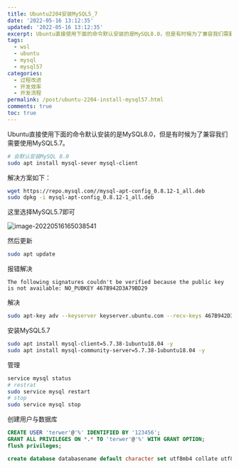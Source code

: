 ```yaml
---
title: Ubuntu2204安装MySQL5_7
date: '2022-05-16 13:12:35'
updated: '2022-05-16 13:12:35'
excerpt: Ubuntu直接使用下面的命令默认安装的是MySQL8.0，但是有时候为了兼容我们需要使用MySQL5.7。
tags:
  - wsl
  - ubuntu
  - mysql
  - mysql57
categories:
  - 过程改进
  - 开发效率
  - 开发流程
permalink: /post/ubuntu-2204-install-mysql57.html
comments: true
toc: true
---
```

Ubuntu直接使用下面的命令默认安装的是MySQL8.0，但是有时候为了兼容我们需要使用MySQL5.7。

```bash
# 会默认安装MySQL 8.0
sudo apt install mysql-sever mysql-client
```

解决方案如下：

```bash
wget https://repo.mysql.com//mysql-apt-config_0.8.12-1_all.deb
sudo dpkg -i mysql-apt-config_0.8.12-1_all.deb
```

这里选择MySQL5.7即可

![image-20220516165038541](https://cdn.jsdelivr.net/gh/terwer/upload@main/img/image-20220516165038541.png)

然后更新

```bash
sudo apt update
```

报错解决

```
The following signatures couldn't be verified because the public key is not available: NO_PUBKEY 467B942D3A79BD29
```

解决

```bash
sudo apt-key adv --keyserver keyserver.ubuntu.com --recv-keys 467B942D3A79BD29
```

安装MySQL5.7

```bash
sudo apt install mysql-client=5.7.38-1ubuntu18.04 -y
sudo apt install mysql-community-server=5.7.38-1ubuntu18.04 -y
```

管理

```bash
service mysql status
# restrat
sudo service mysql restart
# stop
sudo service mysql stop
```

创建用户与数据库

```sql
CREATE USER 'terwer'@'%' IDENTIFIED BY '123456';
GRANT ALL PRIVILEGES ON *.* TO 'terwer'@'%' WITH GRANT OPTION;
flush privileges;

create database databasename default character set utf8mb4 collate utf8mb4_general_ci;
```